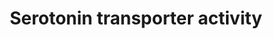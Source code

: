 ---
annotations:
- id: CL:0000540
  parent: animal cell
  type: Cell Type Ontology
  value: neuron
- id: PW:0000854
  parent: signaling pathway
  type: Pathway Ontology
  value: serotonin signaling pathway
authors:
- VandyConte
- Khanspers
- AlexanderPico
- MaintBot
- Thomas
- AllanKuchinsky
- Lindarieswijk
- Egonw
- Mkutmon
- Eweitz
description: Serotonin is a monoamine neurotransmitter. Biochemically derived from
  tryptophan, serotonin is primarily found in the gastrointestinal tract (GI tract),
  blood platelets, and the central nervous system (CNS) of animals, including humans.
  It is popularly thought to be a contributor to feelings of well-being and happiness.
  This pathway summarizes the role of the antidepressant-sensitive serotonin (5-HT)
  transporter SERT (encoded by the SLC6A4 gene).
last-edited: 2021-05-22
ndex: d195bfd9-8b62-11eb-9e72-0ac135e8bacf
organisms:
- Homo sapiens
redirect_from:
- /index.php/Pathway:WP1455
- /instance/WP1455
- /instance/WP1455_r117827
revision: r117827
schema-jsonld:
- '@context': https://schema.org/
  '@id': https://wikipathways.github.io/pathways/WP1455.html
  '@type': Dataset
  creator:
    '@type': Organization
    name: WikiPathways
  description: Serotonin is a monoamine neurotransmitter. Biochemically derived from
    tryptophan, serotonin is primarily found in the gastrointestinal tract (GI tract),
    blood platelets, and the central nervous system (CNS) of animals, including humans.
    It is popularly thought to be a contributor to feelings of well-being and happiness.
    This pathway summarizes the role of the antidepressant-sensitive serotonin (5-HT)
    transporter SERT (encoded by the SLC6A4 gene).
  keywords:
  - Citalopram
  - Hic-5
  - IL1B
  - IL1R1
  - ITGB3
  - L-Tryptophan
  - MAOA
  - PP2A
  - SCAMP2
  - SLC6A4
  - Serotonin
  - Syntaxin 1A
  - TPH2
  - nNOS
  license: CC0
  name: Serotonin transporter activity
seo: CreativeWork
title: Serotonin transporter activity
wpid: WP1455
---